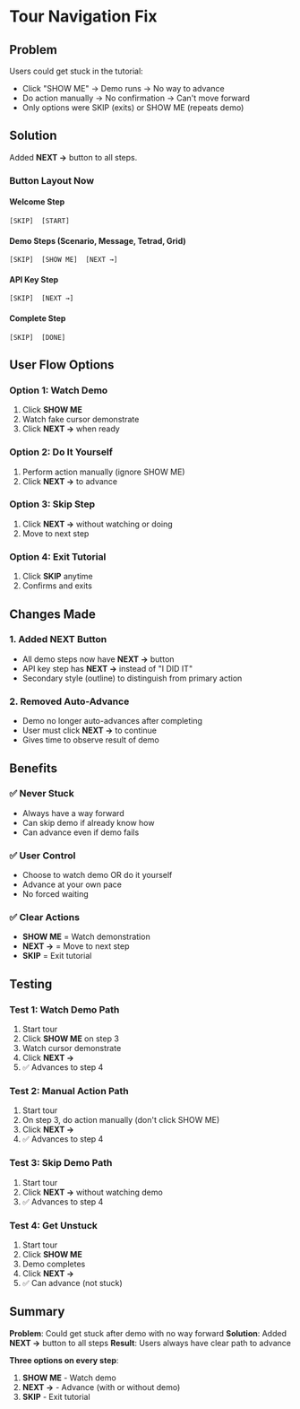 # Tour Navigation Fix

## Problem
Users could get stuck in the tutorial:
- Click "SHOW ME" → Demo runs → No way to advance
- Do action manually → No confirmation → Can't move forward
- Only options were SKIP (exits) or SHOW ME (repeats demo)

## Solution
Added **NEXT →** button to all steps.

### Button Layout Now

#### Welcome Step
```
[SKIP]  [START]
```

#### Demo Steps (Scenario, Message, Tetrad, Grid)
```
[SKIP]  [SHOW ME]  [NEXT →]
```

#### API Key Step
```
[SKIP]  [NEXT →]
```

#### Complete Step
```
[SKIP]  [DONE]
```

## User Flow Options

### Option 1: Watch Demo
1. Click **SHOW ME**
2. Watch fake cursor demonstrate
3. Click **NEXT →** when ready

### Option 2: Do It Yourself
1. Perform action manually (ignore SHOW ME)
2. Click **NEXT →** to advance

### Option 3: Skip Step
1. Click **NEXT →** without watching or doing
2. Move to next step

### Option 4: Exit Tutorial
1. Click **SKIP** anytime
2. Confirms and exits

## Changes Made

### 1. Added NEXT Button
- All demo steps now have **NEXT →** button
- API key step has **NEXT →** instead of "I DID IT"
- Secondary style (outline) to distinguish from primary action

### 2. Removed Auto-Advance
- Demo no longer auto-advances after completing
- User must click **NEXT →** to continue
- Gives time to observe result of demo

## Benefits

### ✅ Never Stuck
- Always have a way forward
- Can skip demo if already know how
- Can advance even if demo fails

### ✅ User Control
- Choose to watch demo OR do it yourself
- Advance at your own pace
- No forced waiting

### ✅ Clear Actions
- **SHOW ME** = Watch demonstration
- **NEXT →** = Move to next step
- **SKIP** = Exit tutorial

## Testing

### Test 1: Watch Demo Path
1. Start tour
2. Click **SHOW ME** on step 3
3. Watch cursor demonstrate
4. Click **NEXT →**
5. ✅ Advances to step 4

### Test 2: Manual Action Path
1. Start tour
2. On step 3, do action manually (don't click SHOW ME)
3. Click **NEXT →**
4. ✅ Advances to step 4

### Test 3: Skip Demo Path
1. Start tour
2. Click **NEXT →** without watching demo
3. ✅ Advances to step 4

### Test 4: Get Unstuck
1. Start tour
2. Click **SHOW ME**
3. Demo completes
4. Click **NEXT →**
5. ✅ Can advance (not stuck)

## Summary

**Problem**: Could get stuck after demo with no way forward
**Solution**: Added **NEXT →** button to all steps
**Result**: Users always have clear path to advance

**Three options on every step**:
1. **SHOW ME** - Watch demo
2. **NEXT →** - Advance (with or without demo)
3. **SKIP** - Exit tutorial
